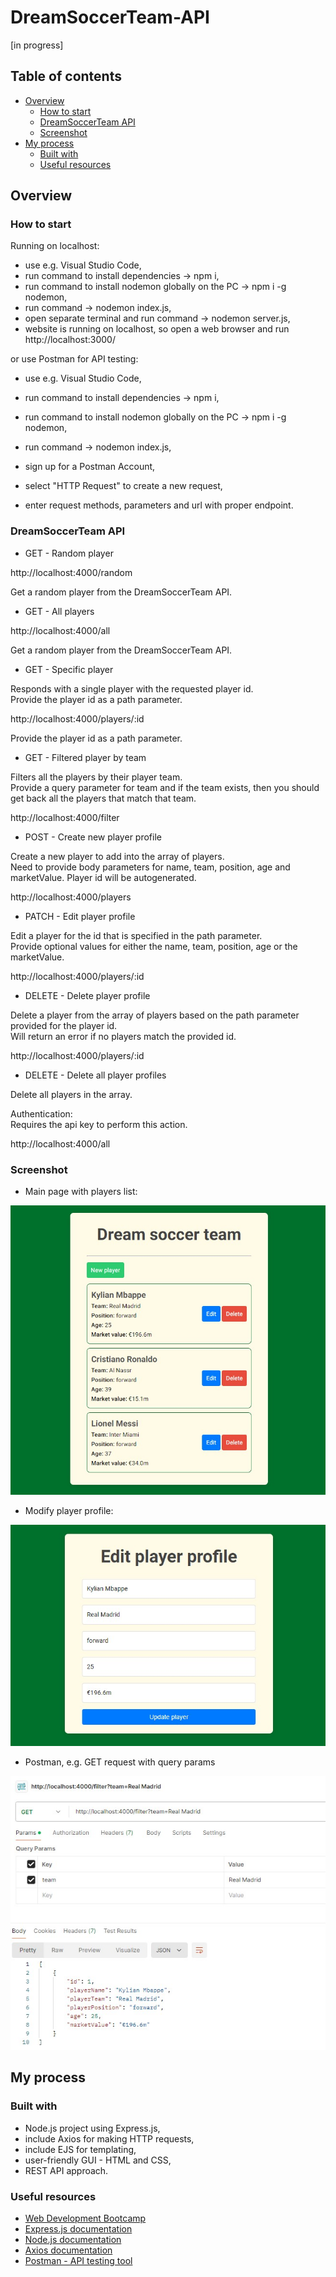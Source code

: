 # DreamSoccerTeam-API

[in progress]

## Table of contents

- [Overview](#overview)
  - [How to start](#how-to-start)
  - [DreamSoccerTeam API](#dreamsoccerteam-api)
  - [Screenshot](#screenshot)
- [My process](#my-process)
  - [Built with](#built-with)
  - [Useful resources](#useful-resources)

## Overview

### How to start

Running on localhost:

- use e.g. Visual Studio Code,
- run command to install dependencies -> npm i,
- run command to install nodemon globally on the PC -> npm i -g nodemon,
- run command -> nodemon index.js,
- open separate terminal and run command -> nodemon server.js,
- website is running on localhost, so open a web browser and run http://localhost:3000/

or use Postman for API testing:

- use e.g. Visual Studio Code,
- run command to install dependencies -> npm i,
- run command to install nodemon globally on the PC -> npm i -g nodemon,
- run command -> nodemon index.js,

- sign up for a Postman Account,
- select "HTTP Request" to create a new request,
- enter request methods, parameters and url with proper endpoint.

### DreamSoccerTeam API

- GET - Random player

http://localhost:4000/random

Get a random player from the DreamSoccerTeam API.

- GET - All players

http://localhost:4000/all

Get a random player from the DreamSoccerTeam API.

- GET - Specific player

Responds with a single player with the requested player id.\
Provide the player id as a path parameter.

http://localhost:4000/players/:id

Provide the player id as a path parameter.

- GET - Filtered player by team

Filters all the players by their player team.\
Provide a query parameter for team and if the team exists, then you should get back all the players that match that team.

http://localhost:4000/filter

- POST - Create new player profile

Create a new player to add into the array of players.\
Need to provide body parameters for name, team, position, age and marketValue. Player id will be autogenerated.

http://localhost:4000/players

- PATCH - Edit player profile

Edit a player for the id that is specified in the path parameter.\
Provide optional values for either the name, team, position, age or the marketValue.

http://localhost:4000/players/:id

- DELETE - Delete player profile

Delete a player from the array of players based on the path parameter provided for the player id.\
Will return an error if no players match the provided id.

http://localhost:4000/players/:id

- DELETE - Delete all player profiles

Delete all players in the array.

Authentication:\
Requires the api key to perform this action.

http://localhost:4000/all

### Screenshot

- Main page with players list:

![](./readme/players.jpg)

- Modify player profile:

![](./readme/modify-profile.jpg)

- Postman, e.g. GET request with query params

![](./readme/postman-filtering-results.jpg)

## My process

### Built with

- Node.js project using Express.js,
- include Axios for making HTTP requests,
- include EJS for templating,
- user-friendly GUI - HTML and CSS,
- REST API approach.

### Useful resources

- [Web Development Bootcamp](https://www.udemy.com/course/the-complete-web-development-bootcamp)
- [Express.js documentation](https://expressjs.com/)
- [Node.js documentation](https://nodejs.org/docs/latest/api/)
- [Axios documentation](https://axios-http.com/docs/intro)
- [Postman - API testing tool](https://www.postman.com/)
